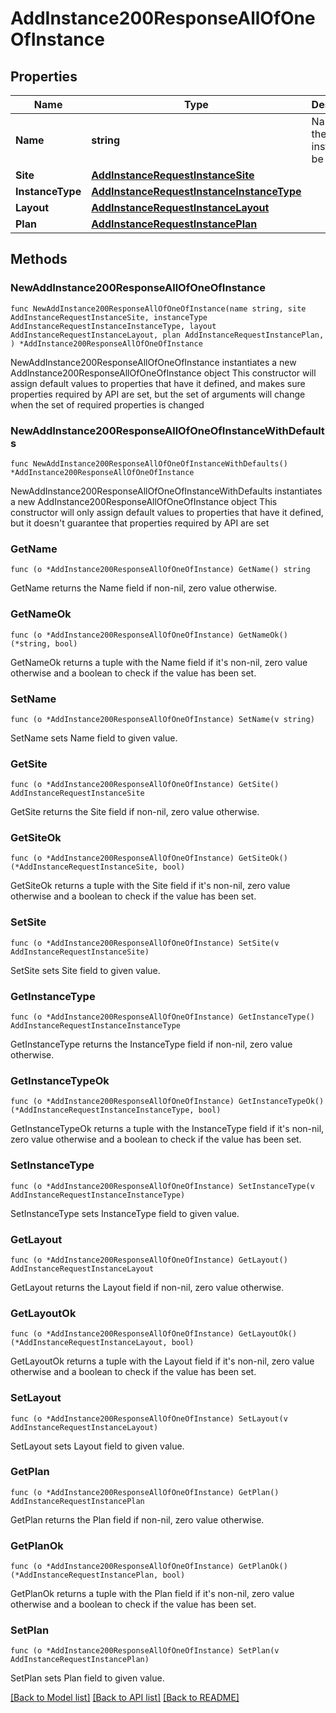# AddInstance200ResponseAllOfOneOfInstance

## Properties

Name | Type | Description | Notes
------------ | ------------- | ------------- | -------------
**Name** | **string** | Name of the instance to be created. | 
**Site** | [**AddInstanceRequestInstanceSite**](AddInstanceRequestInstanceSite.md) |  | 
**InstanceType** | [**AddInstanceRequestInstanceInstanceType**](AddInstanceRequestInstanceInstanceType.md) |  | 
**Layout** | [**AddInstanceRequestInstanceLayout**](AddInstanceRequestInstanceLayout.md) |  | 
**Plan** | [**AddInstanceRequestInstancePlan**](AddInstanceRequestInstancePlan.md) |  | 

## Methods

### NewAddInstance200ResponseAllOfOneOfInstance

`func NewAddInstance200ResponseAllOfOneOfInstance(name string, site AddInstanceRequestInstanceSite, instanceType AddInstanceRequestInstanceInstanceType, layout AddInstanceRequestInstanceLayout, plan AddInstanceRequestInstancePlan, ) *AddInstance200ResponseAllOfOneOfInstance`

NewAddInstance200ResponseAllOfOneOfInstance instantiates a new AddInstance200ResponseAllOfOneOfInstance object
This constructor will assign default values to properties that have it defined,
and makes sure properties required by API are set, but the set of arguments
will change when the set of required properties is changed

### NewAddInstance200ResponseAllOfOneOfInstanceWithDefaults

`func NewAddInstance200ResponseAllOfOneOfInstanceWithDefaults() *AddInstance200ResponseAllOfOneOfInstance`

NewAddInstance200ResponseAllOfOneOfInstanceWithDefaults instantiates a new AddInstance200ResponseAllOfOneOfInstance object
This constructor will only assign default values to properties that have it defined,
but it doesn't guarantee that properties required by API are set

### GetName

`func (o *AddInstance200ResponseAllOfOneOfInstance) GetName() string`

GetName returns the Name field if non-nil, zero value otherwise.

### GetNameOk

`func (o *AddInstance200ResponseAllOfOneOfInstance) GetNameOk() (*string, bool)`

GetNameOk returns a tuple with the Name field if it's non-nil, zero value otherwise
and a boolean to check if the value has been set.

### SetName

`func (o *AddInstance200ResponseAllOfOneOfInstance) SetName(v string)`

SetName sets Name field to given value.


### GetSite

`func (o *AddInstance200ResponseAllOfOneOfInstance) GetSite() AddInstanceRequestInstanceSite`

GetSite returns the Site field if non-nil, zero value otherwise.

### GetSiteOk

`func (o *AddInstance200ResponseAllOfOneOfInstance) GetSiteOk() (*AddInstanceRequestInstanceSite, bool)`

GetSiteOk returns a tuple with the Site field if it's non-nil, zero value otherwise
and a boolean to check if the value has been set.

### SetSite

`func (o *AddInstance200ResponseAllOfOneOfInstance) SetSite(v AddInstanceRequestInstanceSite)`

SetSite sets Site field to given value.


### GetInstanceType

`func (o *AddInstance200ResponseAllOfOneOfInstance) GetInstanceType() AddInstanceRequestInstanceInstanceType`

GetInstanceType returns the InstanceType field if non-nil, zero value otherwise.

### GetInstanceTypeOk

`func (o *AddInstance200ResponseAllOfOneOfInstance) GetInstanceTypeOk() (*AddInstanceRequestInstanceInstanceType, bool)`

GetInstanceTypeOk returns a tuple with the InstanceType field if it's non-nil, zero value otherwise
and a boolean to check if the value has been set.

### SetInstanceType

`func (o *AddInstance200ResponseAllOfOneOfInstance) SetInstanceType(v AddInstanceRequestInstanceInstanceType)`

SetInstanceType sets InstanceType field to given value.


### GetLayout

`func (o *AddInstance200ResponseAllOfOneOfInstance) GetLayout() AddInstanceRequestInstanceLayout`

GetLayout returns the Layout field if non-nil, zero value otherwise.

### GetLayoutOk

`func (o *AddInstance200ResponseAllOfOneOfInstance) GetLayoutOk() (*AddInstanceRequestInstanceLayout, bool)`

GetLayoutOk returns a tuple with the Layout field if it's non-nil, zero value otherwise
and a boolean to check if the value has been set.

### SetLayout

`func (o *AddInstance200ResponseAllOfOneOfInstance) SetLayout(v AddInstanceRequestInstanceLayout)`

SetLayout sets Layout field to given value.


### GetPlan

`func (o *AddInstance200ResponseAllOfOneOfInstance) GetPlan() AddInstanceRequestInstancePlan`

GetPlan returns the Plan field if non-nil, zero value otherwise.

### GetPlanOk

`func (o *AddInstance200ResponseAllOfOneOfInstance) GetPlanOk() (*AddInstanceRequestInstancePlan, bool)`

GetPlanOk returns a tuple with the Plan field if it's non-nil, zero value otherwise
and a boolean to check if the value has been set.

### SetPlan

`func (o *AddInstance200ResponseAllOfOneOfInstance) SetPlan(v AddInstanceRequestInstancePlan)`

SetPlan sets Plan field to given value.



[[Back to Model list]](../README.md#documentation-for-models) [[Back to API list]](../README.md#documentation-for-api-endpoints) [[Back to README]](../README.md)


